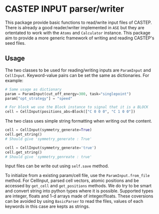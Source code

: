 CASTEP INPUT parser/writer
==========================
This package provide basic functions to read/write input files of CASTEP.
There is already a good reader/writer implemented in `ASE` but they are ortentated to work
with the `Atoms` and `Calculator` instance.
This package aim to provide a more generic framework of writing and reading CASTEP's seed files.

Usage
------
The two classes to be used for reading/writing inputs are `ParamInput` and `CellInput`.
Keyword-value pairs can be set the same as dictionaries.
For example:
```python
# Same usage as dictionary
param = ParamInput(cut_off_energy=300, task="singlepoint")
param["opt_strategy"] = "speed"

# For block we use the Block instance to signal that it is a BLOCK
cell = CellInput(positions_abs=Block(["C 0 0 0", "C 1 0 0"])
```

The two class uses simple string formatting when writing out the content.
```python
cell = CellInput(symmetry_generate=True)
cell.get_string()
# Should give 'symmetry_generate : True'

cell = CellInput(symmetry_generate='true')
cell.get_string()
# Should give 'symmetry_genreate : true'
```
Input files can be write out using `self.save` method.

To initialize from a existing param/cell file, use the `ParamInput.from_file` method.
For CellInput, parsed cell vectors, atomic positions and be accessed by 
`get_cell` and `get_positions` methods.
We do try to be smart and convert string into python types where it is possible.
Supported types are integer, floats and 1-d arrays made of integer/floats.
These coversions can be avoided by using `BasicParser` to read the files, values of each
keywords in this case are kepts as strings.
